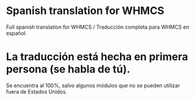 # Spanish translation for WHMCS
Full spanish translation for WHMCS / Traducción completa para WHMCS en español.

# La traducción está hecha en primera persona (se habla de tú).
Se encuentra al 100%, salvo algunos módulos que no se pueden utilizar fuera de Estados Unidos.
